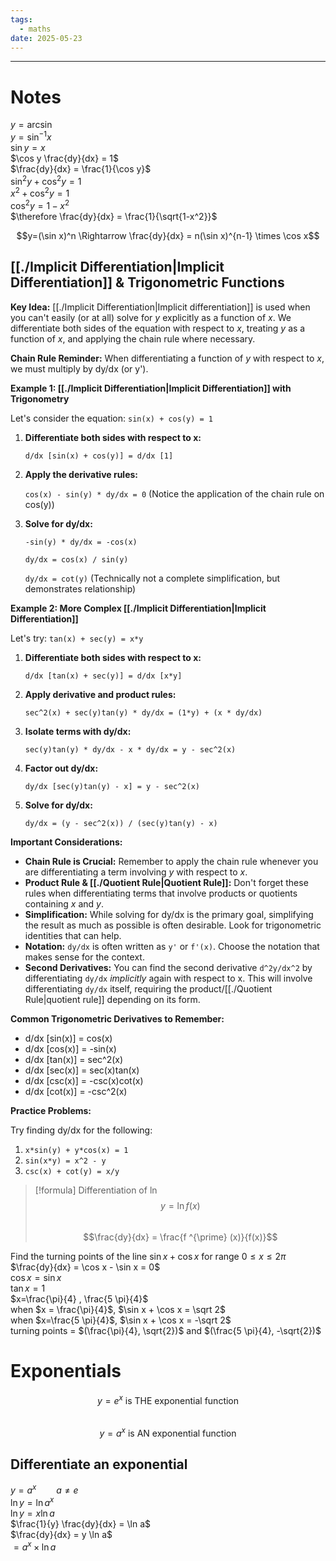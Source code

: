 ```yaml
---
tags:
  - maths
date: 2025-05-23
---
```

---  
# Notes  
$y= \arcsin$  
$y= \sin ^{-1} x$  
$\sin y=x$  
$\cos y \frac{dy}{dx} = 1$  
$\frac{dy}{dx} = \frac{1}{\cos y}$  
$\sin^2 y + \cos^2 y =1$  
$x^2+\cos^2y=1$  
$\cos^2y = 1-x^2$  
$\therefore \frac{dy}{dx} = \frac{1}{\sqrt{1-x^2}}$  
  
  
$$y=(\sin x)^n \Rightarrow \frac{dy}{dx} = n(\sin x)^{n-1} \times \cos x$$  
## [[./Implicit Differentiation|Implicit Differentiation]] & Trigonometric Functions  
  
**Key Idea:** [[./Implicit Differentiation|Implicit differentiation]] is used when you can't easily (or at all) solve for *y* explicitly as a function of *x*.  We differentiate both sides of the equation with respect to *x*, treating *y* as a function of *x*, and applying the chain rule where necessary.  
  
**Chain Rule Reminder:** When differentiating a function of *y* with respect to *x*, we must multiply by dy/dx (or y').  
  
**Example 1: [[./Implicit Differentiation|Implicit Differentiation]] with Trigonometry**  
  
Let's consider the equation:  `sin(x) + cos(y) = 1`  
  
1. **Differentiate both sides with respect to x:**  
  
   `d/dx [sin(x) + cos(y)] = d/dx [1]`  
  
2. **Apply the derivative rules:**  
  
   `cos(x) - sin(y) * dy/dx = 0`  (Notice the application of the chain rule on cos(y))  
  
3. **Solve for dy/dx:**  
  
   `-sin(y) * dy/dx = -cos(x)`  
  
   `dy/dx = cos(x) / sin(y)`  
  
   `dy/dx = cot(y)`  (Technically not a complete simplification, but demonstrates relationship)  
  
**Example 2: More Complex [[./Implicit Differentiation|Implicit Differentiation]]**  
  
Let's try: `tan(x) + sec(y) = x*y`  
  
1. **Differentiate both sides with respect to x:**  
  
   `d/dx [tan(x) + sec(y)] = d/dx [x*y]`  
  
2. **Apply derivative and product rules:**  
  
   `sec^2(x) + sec(y)tan(y) * dy/dx = (1*y) + (x * dy/dx)`  
  
3. **Isolate terms with dy/dx:**  
  
   `sec(y)tan(y) * dy/dx - x * dy/dx = y - sec^2(x)`  
  
4. **Factor out dy/dx:**  
  
   `dy/dx [sec(y)tan(y) - x] = y - sec^2(x)`  
  
5. **Solve for dy/dx:**  
  
   `dy/dx = (y - sec^2(x)) / (sec(y)tan(y) - x)`  
  
**Important Considerations:**  
  
*   **Chain Rule is Crucial:** Remember to apply the chain rule whenever you are differentiating a term involving *y* with respect to *x*.  
*   **Product Rule & [[./Quotient Rule|Quotient Rule]]:** Don't forget these rules when differentiating terms that involve products or quotients containing *x* and *y*.  
*   **Simplification:**  While solving for dy/dx is the primary goal, simplifying the result as much as possible is often desirable.  Look for trigonometric identities that can help.  
*   **Notation:** `dy/dx` is often written as `y'` or `f'(x)`. Choose the notation that makes sense for the context.  
*   **Second Derivatives:** You can find the second derivative `d^2y/dx^2` by differentiating `dy/dx` *implicitly* again with respect to x.  This will involve differentiating `dy/dx` itself, requiring the product/[[./Quotient Rule|quotient rule]] depending on its form.  
  
**Common Trigonometric Derivatives to Remember:**  
  
*   d/dx [sin(x)] = cos(x)  
*   d/dx [cos(x)] = -sin(x)  
*   d/dx [tan(x)] = sec^2(x)  
*   d/dx [sec(x)] = sec(x)tan(x)  
*   d/dx [csc(x)] = -csc(x)cot(x)  
*   d/dx [cot(x)] = -csc^2(x)  
  
**Practice Problems:**  
  
Try finding dy/dx for the following:  
  
1.  `x*sin(y) + y*cos(x) = 1`  
2.  `sin(x*y) = x^2 - y`  
3.  `csc(x) + cot(y) = x/y`  
  
>[!formula] Differentiation of ln  
>$$y= \ln f(x)$$  
>$$\frac{dy}{dx} = \frac{f ^{\prime} (x)}{f(x)}$$  
  
Find the turning points of the line $\sin x + \cos x$ for range $0 \le x \le 2\pi$  
$\frac{dy}{dx} = \cos x - \sin x = 0$  
$\cos x = \sin x$  
$\tan x = 1$  
$x=\frac{\pi}{4} , \frac{5 \pi}{4}$  
when $x = \frac{\pi}{4}$, $\sin x + \cos x = \sqrt 2$  
when $x=\frac{5 \pi}{4}$, $\sin x + \cos x = -\sqrt 2$  
turning points = $(\frac{\pi}{4}, \sqrt{2})$ and $(\frac{5 \pi}{4}, -\sqrt{2})$  
  
# Exponentials  
$$y=e^x \text{ is THE exponential function}$$  
$$y=a^x \text{ is AN exponential function}$$  
## Differentiate an exponential  
$y=a^x \qquad a \neq e$  
$\ln y = \ln a^x$  
$\ln y = x \ln a$  
$\frac{1}{y} \frac{dy}{dx} = \ln a$  
$\frac{dy}{dx} = y \ln a$  
$= a^x \times \ln a$  
